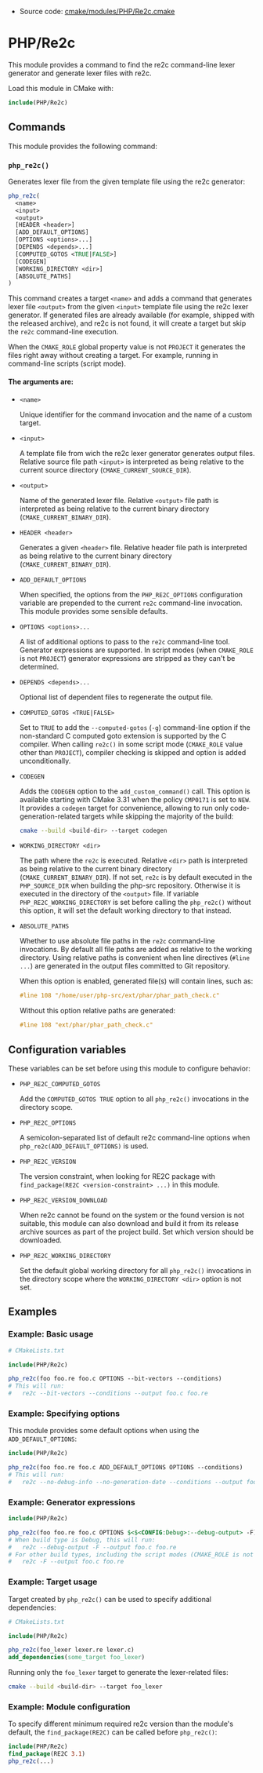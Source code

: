 <!-- This is auto-generated file. -->
* Source code: [cmake/modules/PHP/Re2c.cmake](https://github.com/petk/php-build-system/blob/master/cmake/cmake/modules/PHP/Re2c.cmake)

# PHP/Re2c

This module provides a command to find the re2c command-line lexer generator and
generate lexer files with re2c.

Load this module in CMake with:

```cmake
include(PHP/Re2c)
```

## Commands

This module provides the following command:

### `php_re2c()`

Generates lexer file from the given template file using the re2c generator:

```cmake
php_re2c(
  <name>
  <input>
  <output>
  [HEADER <header>]
  [ADD_DEFAULT_OPTIONS]
  [OPTIONS <options>...]
  [DEPENDS <depends>...]
  [COMPUTED_GOTOS <TRUE|FALSE>]
  [CODEGEN]
  [WORKING_DIRECTORY <dir>]
  [ABSOLUTE_PATHS]
)
```

This command creates a target `<name>` and adds a command that generates lexer
file `<output>` from the given `<input>` template file using the re2c lexer
generator. If generated files are already available (for example, shipped with
the released archive), and re2c is not found, it will create a target but skip
the `re2c` command-line execution.

When the `CMAKE_ROLE` global property value is not `PROJECT` it generates the
files right away without creating a target. For example, running in command-line
scripts (script mode).

#### The arguments are:

* `<name>`

  Unique identifier for the command invocation and the name of a custom target.

* `<input>`

  A template file from wich the re2c lexer generator generates output files.
  Relative source file path `<input>` is interpreted as being relative to the
  current source directory (`CMAKE_CURRENT_SOURCE_DIR`).

* `<output>`

  Name of the generated lexer file. Relative `<output>` file path is interpreted
  as being relative to the current binary directory
  (`CMAKE_CURRENT_BINARY_DIR`).

* `HEADER <header>`

  Generates a given `<header>` file. Relative header file path is interpreted as
  being relative to the current binary directory (`CMAKE_CURRENT_BINARY_DIR`).

* `ADD_DEFAULT_OPTIONS`

  When specified, the options from the `PHP_RE2C_OPTIONS` configuration variable
  are prepended to the current `re2c` command-line invocation. This module
  provides some sensible defaults.

* `OPTIONS <options>...`

  A list of additional options to pass to the `re2c` command-line tool.
  Generator expressions are supported. In script modes (when `CMAKE_ROLE` is not
  `PROJECT`) generator expressions are stripped as they can't be determined.

* `DEPENDS <depends>...`

  Optional list of dependent files to regenerate the output file.

* `COMPUTED_GOTOS <TRUE|FALSE>`

  Set to `TRUE` to add the `--computed-gotos` (`-g`) command-line option if the
  non-standard C computed goto extension is supported by the C compiler. When
  calling `re2c()` in some script mode (`CMAKE_ROLE` value other than
  `PROJECT`), compiler checking is skipped and option is added unconditionally.

* `CODEGEN`

  Adds the `CODEGEN` option to the `add_custom_command()` call. This option is
  available starting with CMake 3.31 when the policy `CMP0171` is set to `NEW`.
  It provides a `codegen` target for convenience, allowing to run only
  code-generation-related targets while skipping the majority of the build:

  ```sh
  cmake --build <build-dir> --target codegen
  ```

* `WORKING_DIRECTORY <dir>`

  The path where the `re2c` is executed. Relative `<dir>` path is interpreted as
  being relative to the current binary directory (`CMAKE_CURRENT_BINARY_DIR`).
  If not set, `re2c` is by default executed in the `PHP_SOURCE_DIR` when
  building the php-src repository. Otherwise it is executed in the directory of
  the `<output>` file. If variable `PHP_RE2C_WORKING_DIRECTORY` is set before
  calling the `php_re2c()` without this option, it will set the default working
  directory to that instead.

* `ABSOLUTE_PATHS`

  Whether to use absolute file paths in the `re2c` command-line invocations. By
  default all file paths are added as relative to the working directory. Using
  relative paths is convenient when line directives (`#line ...`) are generated
  in the output files committed to Git repository.

  When this option is enabled, generated file(s) will contain lines, such as:

  ```c
  #line 108 "/home/user/php-src/ext/phar/phar_path_check.c"
  ```

  Without this option relative paths are generated:

  ```c
  #line 108 "ext/phar/phar_path_check.c"
  ```

## Configuration variables

These variables can be set before using this module to configure behavior:

* `PHP_RE2C_COMPUTED_GOTOS`

  Add the `COMPUTED_GOTOS TRUE` option to all `php_re2c()` invocations in the
  directory scope.

* `PHP_RE2C_OPTIONS`

  A semicolon-separated list of default re2c command-line options when
  `php_re2c(ADD_DEFAULT_OPTIONS)` is used.

* `PHP_RE2C_VERSION`

  The version constraint, when looking for RE2C package with
  `find_package(RE2C <version-constraint> ...)` in this module.

* `PHP_RE2C_VERSION_DOWNLOAD`

  When re2c cannot be found on the system or the found version is not suitable,
  this module can also download and build it from its release archive sources as
  part of the project build. Set which version should be downloaded.

* `PHP_RE2C_WORKING_DIRECTORY`

  Set the default global working directory for all `php_re2c()` invocations in
  the directory scope where the `WORKING_DIRECTORY <dir>` option is not set.

## Examples

### Example: Basic usage

```cmake
# CMakeLists.txt

include(PHP/Re2c)

php_re2c(foo foo.re foo.c OPTIONS --bit-vectors --conditions)
# This will run:
#   re2c --bit-vectors --conditions --output foo.c foo.re
```

### Example: Specifying options

This module provides some default options when using the `ADD_DEFAULT_OPTIONS`:

```cmake
include(PHP/Re2c)

php_re2c(foo foo.re foo.c ADD_DEFAULT_OPTIONS OPTIONS --conditions)
# This will run:
#   re2c --no-debug-info --no-generation-date --conditions --output foo.c foo.re
```

### Example: Generator expressions

```cmake
include(PHP/Re2c)

php_re2c(foo foo.re foo.c OPTIONS $<$<CONFIG:Debug>:--debug-output> -F)
# When build type is Debug, this will run:
#   re2c --debug-output -F --output foo.c foo.re
# For other build types, including the script modes (CMAKE_ROLE is not PROJECT):
#   re2c -F --output foo.c foo.re
```

### Example: Target usage

Target created by `php_re2c()` can be used to specify additional dependencies:

```cmake
# CMakeLists.txt

include(PHP/Re2c)

php_re2c(foo_lexer lexer.re lexer.c)
add_dependencies(some_target foo_lexer)
```

Running only the `foo_lexer` target to generate the lexer-related files:

```sh
cmake --build <build-dir> --target foo_lexer
```

### Example: Module configuration

To specify different minimum required re2c version than the module's default,
the `find_package(RE2C)` can be called before `php_re2c()`:

```cmake
include(PHP/Re2c)
find_package(RE2C 3.1)
php_re2c(...)
```
